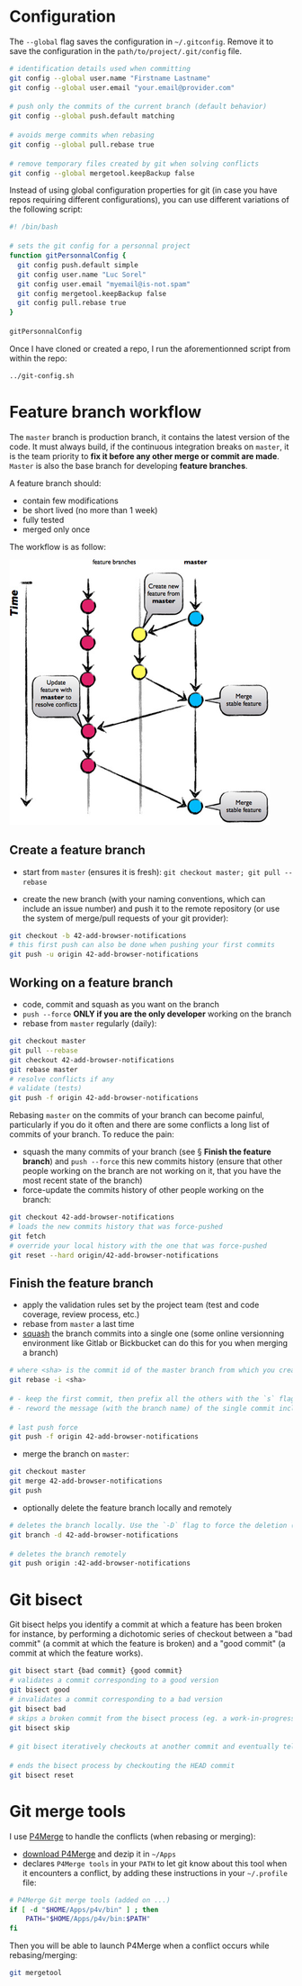 # Configuration

The `--global` flag saves the configuration in `~/.gitconfig`. Remove it to save the configuration in the `path/to/project/.git/config` file.

```sh
# identification details used when committing
git config --global user.name "Firstname Lastname"
git config --global user.email "your.email@provider.com"

# push only the commits of the current branch (default behavior)
git config --global push.default matching

# avoids merge commits when rebasing
git config --global pull.rebase true

# remove temporary files created by git when solving conflicts
git config --global mergetool.keepBackup false
```

Instead of using global configuration properties for git (in case you have repos requiring different configurations), you can use different variations of the following script:

```sh
#! /bin/bash

# sets the git config for a personnal project
function gitPersonnalConfig {
  git config push.default simple
  git config user.name "Luc Sorel"
  git config user.email "myemail@is-not.spam"
  git config mergetool.keepBackup false
  git config pull.rebase true
}

gitPersonnalConfig
```

Once I have cloned or created a repo, I run the aforementionned script from within the repo:

```sh
../git-config.sh
```

# Feature branch workflow

The `master` branch is production branch, it contains the latest version of the code. It must always build, if the continuous integration breaks on `master`, it is the team priority to **fix it before any other merge or commit are made**. `Master` is also the base branch for developing **feature branches**.

A feature branch should:
* contain few modifications
* be short lived (no more than 1 week)
* fully tested
* merged only once

The workflow is as follow:

![](img/feature_branch_flow.jpg)

## Create a feature branch

* start from `master` (ensures it is fresh): `git checkout master; git pull --rebase`

* create the new branch (with your naming conventions, which can include an issue number) and push it to the remote repository (or use the system of merge/pull requests of your git provider):

```sh
git checkout -b 42-add-browser-notifications
# this first push can also be done when pushing your first commits
git push -u origin 42-add-browser-notifications
```

## Working on a feature branch

* code, commit and squash as you want on the branch
* `push --force` **ONLY if you are the only developer** working on the branch
* rebase from `master` regularly (daily):

```sh
git checkout master
git pull --rebase
git checkout 42-add-browser-notifications
git rebase master
# resolve conflicts if any
# validate (tests)
git push -f origin 42-add-browser-notifications
```
Rebasing `master` on the commits of your branch can become painful, particularly if you do it often and there are some conflicts
a long list of commits of your branch. To reduce the pain:
* squash the many commits of your branch (see § **Finish the feature branch**) and `push --force` this new commits history (ensure that other people working on the branch are not working on it, that you have the most recent state of the branch)
* force-update the commits history of other people working on the branch:

```sh
git checkout 42-add-browser-notifications
# loads the new commits history that was force-pushed
git fetch
# override your local history with the one that was force-pushed
git reset --hard origin/42-add-browser-notifications
```

## Finish the feature branch

* apply the validation rules set by the project team (test and code coverage, review process, etc.)
* rebase from `master` a last time
* [squash](https://www.atlassian.com/git/tutorials/rewriting-history#git-rebase-i) the branch commits into a single one (some online versionning environment like Gitlab or Bickbucket can do this for you when merging a branch)

```sh
# where <sha> is the commit id of the master branch from which you created the feature branch
git rebase -i <sha>

# - keep the first commit, then prefix all the others with the `s` flag
# - reword the message (with the branch name) of the single commit including all the modified code

# last push force
git push -f origin 42-add-browser-notifications
```

* merge the branch on `master`:

```sh
git checkout master
git merge 42-add-browser-notifications
git push
```

* optionally delete the feature branch locally and remotely

```sh
# deletes the branch locally. Use the `-D` flag to force the deletion (if it has not been merged yet for instance)
git branch -d 42-add-browser-notifications

# deletes the branch remotely
git push origin :42-add-browser-notifications
```

# Git bisect

Git bisect helps you identify a commit at which a feature has been broken for instance, by performing a dichotomic series of checkout between a "bad commit" (a commit at which the feature is broken) and a "good commit" (a commit at which the feature works).

```sh
git bisect start {bad commit} {good commit}
# validates a commit corresponding to a good version
git bisect good
# invalidates a commit corresponding to a bad version
git bisect bad
# skips a broken commit from the bisect process (eg. a work-in-progress commit at which the application does not run at all)
git bisect skip

# git bisect iteratively checkouts at another commit and eventually tells you the commit at which the feature was broken

# ends the bisect process by checkouting the HEAD commit
git bisect reset
```

# Git merge tools

I use [P4Merge](https://www.perforce.com/downloads/visual-merge-tool) to handle the conflicts (when rebasing or merging):

* [download P4Merge](https://www.perforce.com/downloads/helix#product-10) and dezip it in `~/Apps`
* declares `P4Merge tools` in your `PATH` to let git know about this tool when it encounters a conflict, by adding these instructions in your `~/.profile` file:

```sh
# P4Merge Git merge tools (added on ...)
if [ -d "$HOME/Apps/p4v/bin" ] ; then
    PATH="$HOME/Apps/p4v/bin:$PATH"
fi
```

Then you will be able to launch P4Merge when a conflict occurs while rebasing/merging:

```sh
git mergetool
```
